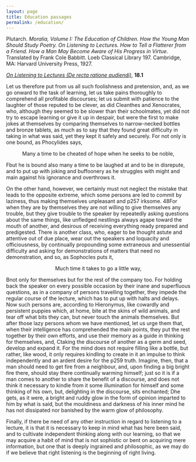 ```yaml
---
layout: page
title: Education passages
permalink: /education/
---
```


Plutarch. *Moralia, Volume I: The Education of Children. How the Young Man Should Study Poetry. On Listening to Lectures. How to Tell a Flatterer from a Friend. How a Man May Become Aware of His Progress in Virtue*. Translated by Frank Cole Babbitt. Loeb Classical Library 197. Cambridge, MA: Harvard University Press, 1927.

[*On Listening to Lectures (De recta ratione audiendi)*](https://penelope.uchicago.edu/Thayer/E/Roman/Texts/Plutarch/Moralia/De_auditu*.html), **18.1**

Let us therefore put from us all such foolishness and pretension, and, as we go onward to the task of learning, let us take pains thoroughly to comprehend all profitable discourses; let us submit with patience to the laughter of those reputed to be clever, as did Cleanthes and Xenocrates, who, although they seemed to be slower than their schoolmates, yet did not try to escape learning or give it up in despair, but were the first to make jokes at themselves by comparing themselves to narrow-necked bottles and bronze tablets, as much as to say that they found great difficulty in taking in what was said, yet they kept it safely and securely. For not only is one bound, as Phocylides says,

<center>Many a time to be cheated of hope when he seeks to be noble,</center>

Fbut he is bound also many a time to be laughed at and to be in disrepute, and to put up with joking and buffoonery as he struggles with might and main against his ignorance and overthrows it.

On the other hand, however, we certainly must not neglect the mistake that leads to the opposite extreme, which some persons are led to commit by laziness, thus making themselves unpleasant and  p257 irksome. 48For when they are by themselves they are not willing to give themselves any trouble, but they give trouble to the speaker by repeatedly asking questions about the same things, like unfledged nestlings always agape toward the mouth of another, and desirous of receiving everything ready prepared and predigested. There is another class, who, eager to be thought astute and attentive out of due place, wear out the speakers and loquacity and officiousness, by continually propounding some extraneous and unessential difficulty and asking for demonstrations of matters that need no demonstration, and so, as Sophocles puts it,

<center>Much time it takes to go a little way,</center>

Bnot only for themselves but for the rest of the company too. For holding back the speaker on every possible occasion by their inane and superfluous questions, as in a company of persons travelling together, they impede the regular course of the lecture, which has to put up with halts and delays. Now such persons are, according to Hieronymus, like cowardly and persistent puppies which, at home, bite at the skins of wild animals, and tear off what bits they can, but never touch the animals themselves. But after those lazy persons whom we have mentioned, let us urge them that, when their intelligence has comprehended the main points, they put the rest together by their own efforts, and use their memory as a guide in thinking for themselves, and, Ctaking the discourse of another as a germ and seed, develop and expand it. For the mind does not require filling like a bottle, but rather, like wood, it only requires kindling to create in it an impulse to think independently and an ardent desire for the  p259 truth. Imagine, then, that a man should need to get fire from a neighbour, and, upon finding a big bright fire there, should stay there continually warming himself; just so it is if a man comes to another to share the benefit of a discourse, and does not think it necessary to kindle from it some illumination for himself and some thinking of his own, but, delighting in the discourse, sits enchanted; Dhe gets, as it were, a bright and ruddy glow in the form of opinion imparted to him by what is said, but the mouldiness and darkness of his inner mind he has not dissipated nor banished by the warm glow of philosophy.

Finally, if there be need of any other instruction in regard to listening to a lecture, it is that it is necessary to keep in mind what has here been said, and to cultivate independent thinking along with our learning, so that we may acquire a habit of mind that is not sophistic or bent on acquiring mere information, but one that is deeply ingrained and philosophic, as we may do if we believe that right listening is the beginning of right living.